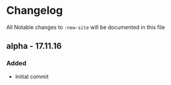 # Changelog

All Notable changes to `:new-site` will be documented in this file

## alpha - 17.11.16

### Added
- Initial commit
